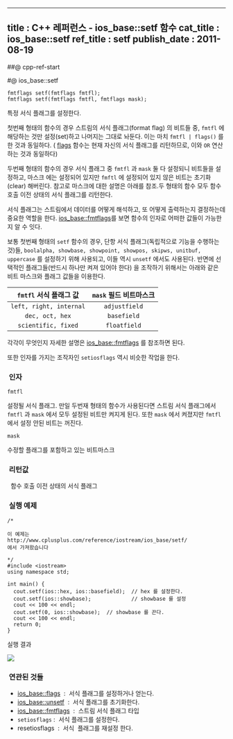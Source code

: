 ----------------
title : C++ 레퍼런스 - ios_base::setf 함수
cat_title :  ios_base::setf
ref_title : setf
publish_date : 2011-08-19
--------------



##@ cpp-ref-start

#@ ios_base::setf




```cpp-formatted
fmtflags setf(fmtflags fmtfl);
fmtflags setf(fmtflags fmtfl, fmtflags mask);
```


특정 서식 플래그를 설정한다.

첫번째 형태의 함수의 경우 스트림의 서식 플래그(format flag) 의 비트들 중, `fmtfl` 에 해당하는 것만 설정(set)하고 나머지는 그대로 놔둔다. 이는 마치 `fmtfl | flags()` 를 한 것과 동일하다. ( [flags](http://itguru.tistory.com/153) 함수는 현재 자신의 서식 플래그를 리턴하므로, 이와 `OR` 연산하는 것과 동일하다)

두번째 형태의 함수의 경우 서식 플래그 중 `fmtfl` 과 `mask` 둘 다 설정되니 비트들을 설정하고, 마스크 에는 설정되어 있지만 `fmftl` 에 설정되어 있지 않은 비트는 초기화(clear) 해버린다. 참고로 마스크에 대한 설명은 아래를 참조.두 형태의 함수 모두 함수 호출 이전 상태의 서식 플래그를 리턴한다.

서식 플래그는 스트림에서 데이터를 어떻게 해석하고, 또 어떻게 출력하는지 결정하는데 중요한 역할을 한다. [ios_base::fmtflags](http://itguru.tistory.com/154)를 보면 함수의 인자로 어떠한 값들이 가능한지 알 수 잇다.

보통 첫번째 형태의 `setf` 함수의 경우, 단항 서식 플래그(독립적으로 기능을 수행하는 것)들, `boolalpha, showbase, showpoint, showpos, skipws, unitbuf, uppercase` 를 설정하기 위해 사용되고, 이들 역시 `unsetf` 에서도 사용된다. 반면에 선택적인 플래그들(반드시 하나만 켜져 있어야 한다) 을 조작하기 위해서는 아래와 같은 비트 마스크와 플래그 값들을 이용한다.

|`fmtfl` 서식 플래그 값|`mask` 필드 비트마스크|
|:-----------------:|:-----------------:|
|`left, right, internal`|`adjustfield`|
|`dec, oct, hex`|`basefield`|
|`scientific, fixed`|`floatfield`|

각각이 무엇인지 자세한 설명은 [ios_base::fmtflags](http://itguru.tistory.com/154) 를 참조하면 된다.

또한 인자를 가지는 조작자인 `setiosflags` 역시 비슷한 작업을 한다.



###  인자


`fmtfl`

설정될 서식 플래그. 만일 두번재 형태의 함수가 사용된다면 스트림 서식 플래그에서 `fmtfl` 과 `mask` 에서 모두 설정된 비트만 켜지게 된다. 또한 `mask` 에서 켜졌지만 `fmtfl` 에서 설정 안된 비트는 꺼진다.

`mask`

수정할 플래그를 포함하고 있는 비트마스크


###  리턴값




  함수 호출 이전 상태의 서식 플래그



###  실행 예제




```cpp-formatted
/*

이 예제는
http://www.cplusplus.com/reference/iostream/ios_base/setf/
에서 가져왔습니다

*/
#include <iostream>
using namespace std;

int main() {
  cout.setf(ios::hex, ios::basefield);  // hex 를 설정한다.
  cout.setf(ios::showbase);             // showbase 를 설정
  cout << 100 << endl;
  cout.setf(0, ios::showbase);  // showbase 를 끈다.
  cout << 100 << endl;
  return 0;
}
```


실행 결과


![](http://img1.daumcdn.net/thumb/R1920x0/?fname=http%3A%2F%2Fcfile2.uf.tistory.com%2Fimage%2F1743DC364E4D51B505E4D8)



###  연관된 것들

*  [ios_base::flags](http://itguru.tistory.com/153)  :  서식 플래그를 설정하거나 얻는다.
*  [ios_base::unsetf](http://itguru.tistory.com/156)  :  서식 플래그를 초기화한다.
*  [ios_base::fmtflags](http://itguru.tistory.com/154)  :  스트림 서식 플래그 타입
* `setiosflags` :  서식 플래그를 설정한다.
* resetiosflags  :  서식  플래그를 재설정 한다.